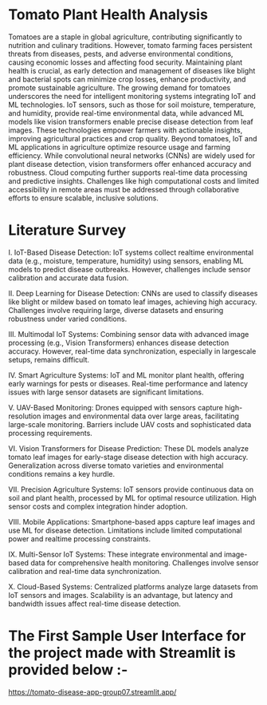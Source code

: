 # Tomato Plant Health Analysis
Tomatoes are a staple in global agriculture, contributing significantly to nutrition and culinary traditions. 
However, tomato farming faces persistent threats from diseases, pests, and adverse environmental conditions, causing economic losses and affecting food security. 
Maintaining plant health is crucial,
as early detection and management of diseases like blight and bacterial spots can minimize crop losses, enhance productivity, and promote sustainable agriculture.
The growing demand for tomatoes underscores the need for intelligent monitoring systems integrating IoT and ML technologies. IoT sensors, such as those for soil moisture, temperature, and humidity, provide real-time environmental data, while advanced ML models like vision transformers enable precise disease detection from leaf images. 
These technologies empower farmers with actionable insights, improving agricultural practices and crop quality.
Beyond tomatoes, IoT and ML applications in agriculture optimize resource usage and farming efficiency. While convolutional neural networks (CNNs) are widely used for plant disease detection, vision transformers offer enhanced accuracy and robustness. Cloud computing further supports real-time data processing and predictive insights.
Challenges like high computational costs and limited accessibility in remote areas must be addressed through collaborative efforts to ensure scalable, inclusive solutions.

# Literature Survey
I. IoT-Based Disease Detection: IoT systems collect realtime environmental data (e.g., moisture, temperature, humidity) using sensors, enabling ML models to predict disease outbreaks. However, challenges include sensor calibration and accurate data fusion.

II. Deep Learning for Disease Detection: CNNs are used to classify diseases like blight or mildew based on tomato leaf images, achieving high accuracy. Challenges involve requiring large, diverse datasets and ensuring robustness under varied conditions.

III. Multimodal IoT Systems: Combining sensor data with advanced image processing (e.g., Vision Transformers) enhances disease detection accuracy. However, real-time data synchronization, especially in largescale setups, remains difficult.

IV. Smart Agriculture Systems: IoT and ML monitor plant health, offering early warnings for pests or diseases. Real-time performance and latency issues with large sensor datasets are significant limitations.

V. UAV-Based Monitoring: Drones equipped with sensors capture high-resolution images and environmental data over large areas, facilitating large-scale monitoring. Barriers include UAV costs and sophisticated data processing requirements.

VI. Vision Transformers for Disease Prediction: These DL models analyze tomato leaf images for early-stage disease detection with high accuracy. Generalization across diverse tomato varieties and environmental conditions remains a key hurdle.

VII. Precision Agriculture Systems: IoT sensors provide continuous data on soil and plant health, processed by ML for optimal resource utilization. High sensor costs and complex integration hinder adoption.

VIII. Mobile Applications: Smartphone-based apps capture leaf images and use ML for disease detection. Limitations include limited computational power and realtime processing constraints.

IX. Multi-Sensor IoT Systems: These integrate environmental and image-based data for comprehensive health monitoring. Challenges involve sensor calibration and real-time data synchronization.

X. Cloud-Based Systems: Centralized platforms analyze large datasets from IoT sensors and images. Scalability is an advantage, but latency and bandwidth issues affect real-time disease detection.

# The First Sample User Interface for the project made with Streamlit is provided below :-
https://tomato-disease-app-group07.streamlit.app/
